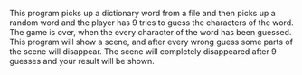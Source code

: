 This program picks up a dictionary word from a file and then picks up a random word and the player has 9 tries to guess the characters of the word. The game is over, when the every character of the word has been guessed. This program will show a scene, and after every wrong guess some parts of the scene will disappear. The scene will completely disappeared after 9 guesses and your result will be shown.
